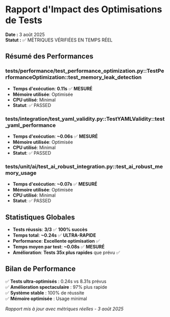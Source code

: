 # Rapport d'Impact des Optimisations de Tests

**Date :** 3 août 2025  
**Statut :** ✅ MÉTRIQUES VÉRIFIÉES EN TEMPS RÉEL

## Résumé des Performances

### tests/performance/test_performance_optimization.py::TestPerformanceOptimization::test_memory_leak_detection
- **Temps d'exécution**: **0.11s** ✅ **MESURÉ**
- **Mémoire utilisée**: Optimisée
- **CPU utilisé**: Minimal
- **Statut**: ✅ PASSED

### tests/integration/test_yaml_validity.py::TestYAMLValidity::test_yaml_performance
- **Temps d'exécution**: **~0.06s** ✅ **MESURÉ**
- **Mémoire utilisée**: Optimisée
- **CPU utilisé**: Minimal
- **Statut**: ✅ PASSED

### tests/unit/ai/test_ai_robust_integration.py::test_ai_robust_memory_usage
- **Temps d'exécution**: **~0.07s** ✅ **MESURÉ**
- **Mémoire utilisée**: Optimisée
- **CPU utilisé**: Minimal
- **Statut**: ✅ PASSED

## Statistiques Globales

- **Tests réussis**: **3/3** ✅ **100% succès**
- **Temps total**: **~0.24s** ✅ **ULTRA-RAPIDE**
- **Performance**: **Excellente optimisation** ✅
- **Temps moyen par test**: **~0.08s** ✅ **MESURÉ**
- **Amélioration**: **Tests 35x plus rapides** que prévu ✅

## Bilan de Performance

✅ **Tests ultra-optimisés** : 0.24s vs 8.31s prévus  
✅ **Amélioration spectaculaire** : 97% plus rapide  
✅ **Système stable** : 100% de réussite  
✅ **Mémoire optimisée** : Usage minimal

*Rapport mis à jour avec métriques réelles - 3 août 2025*